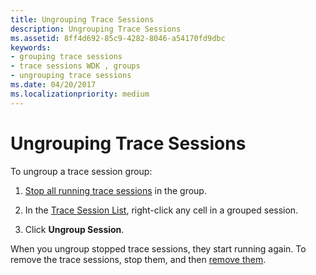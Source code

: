 ```yaml
---
title: Ungrouping Trace Sessions
description: Ungrouping Trace Sessions
ms.assetid: 8ff4d692-85c9-4282-8046-a54170fd9dbc
keywords:
- grouping trace sessions
- trace sessions WDK , groups
- ungrouping trace sessions
ms.date: 04/20/2017
ms.localizationpriority: medium
---
```


# Ungrouping Trace Sessions


To ungroup a trace session group:

1.  [Stop all running trace sessions](stopping-a-trace-session.md) in the group.

2.  In the [Trace Session List](trace-session-list.md), right-click any cell in a grouped session.

3.  Click **Ungroup Session**.

When you ungroup stopped trace sessions, they start running again. To remove the trace sessions, stop them, and then [remove them](removing-a-trace-session.md).

 

 





